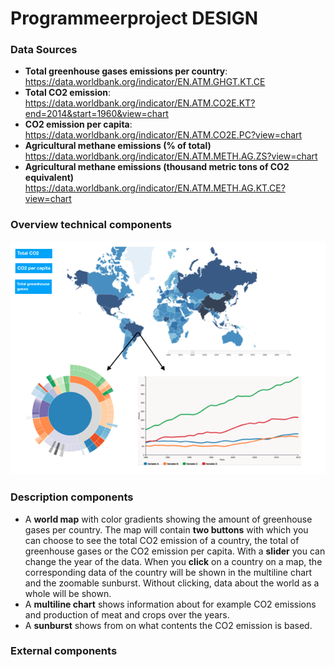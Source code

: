 # Programmeerproject DESIGN

### Data Sources
- **Total greenhouse gases emissions per country**:
https://data.worldbank.org/indicator/EN.ATM.GHGT.KT.CE
- **Total CO2 emission**:
 https://data.worldbank.org/indicator/EN.ATM.CO2E.KT?end=2014&start=1960&view=chart
- **CO2 emission per capita**:
https://data.worldbank.org/indicator/EN.ATM.CO2E.PC?view=chart
- **Agricultural methane emissions (% of total)**
https://data.worldbank.org/indicator/EN.ATM.METH.AG.ZS?view=chart
- **Agricultural methane emissions (thousand metric tons of CO2 equivalent)**
https://data.worldbank.org/indicator/EN.ATM.METH.AG.KT.CE?view=chart

### Overview technical components
![Sketch.png](https://github.com/11096187/programmeerproject/blob/master/doc/Sketch.png)

### Description components
- A **world map** with color gradients showing the amount of greenhouse gases per country. The map will contain **two buttons** with which you can choose to see the total CO2 emission of a country, the total of greenhouse gases or the CO2 emission per capita. With a **slider** you can change the year of the data. When you **click** on a country on a map, the corresponding data of the country will be shown in the multiline chart and the zoomable sunburst. Without clicking, data about the world as a whole will be shown.
- A **multiline chart** shows information about for example CO2 emissions and production of meat and crops over the years.
- A **sunburst** shows from on what contents the CO2 emission is based.

### External components
